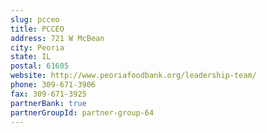 ```yaml
---
slug: pcceo
title: PCCEO
address: 721 W McBean
city: Peoria
state: IL
postal: 61605
website: http://www.peoriafoodbank.org/leadership-team/
phone: 309-671-3906
fax: 309-671-3925
partnerBank: true
partnerGroupId: partner-group-64
---
```

